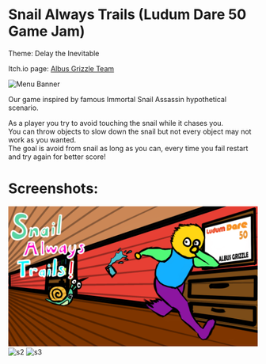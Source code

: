# Snail Always Trails (Ludum Dare 50 Game Jam)
Theme: Delay the Inevitable

Itch.io page: [Albus Grizzle Team](https://albusgrizzle.itch.io/)

![Menu Banner](https://github.com/caganoduncuoglu/LD50Game/blob/main/Assets/Assets/menu%20art.png)

Our game inspired by famous Immortal Snail Assassin hypothetical scenario.

As a player you try to avoid touching the snail while it chases you.<br />
You can throw objects to slow down the snail but not every object may not work as you wanted.<br />
The goal is avoid from snail as long as you can, every time you fail restart and try again for better score!<br />

# Screenshots:
![s1](https://github.com/berkeerkeskin/SnailAlwaysTrails-LD50Game/blob/main/Assets/Assets/menu%20art.png)
![s2](https://github.com/caganoduncuoglu/LD50Game/blob/main/Assets/Assets/Snail%20Always%20Trails/Screen%20Shot%202022-04-07%20at%2020.34.01.png)
![s3](https://github.com/caganoduncuoglu/LD50Game/blob/main/Assets/Assets/Snail%20Always%20Trails/Screen%20Shot%202022-04-07%20at%2020.32.10.png)
